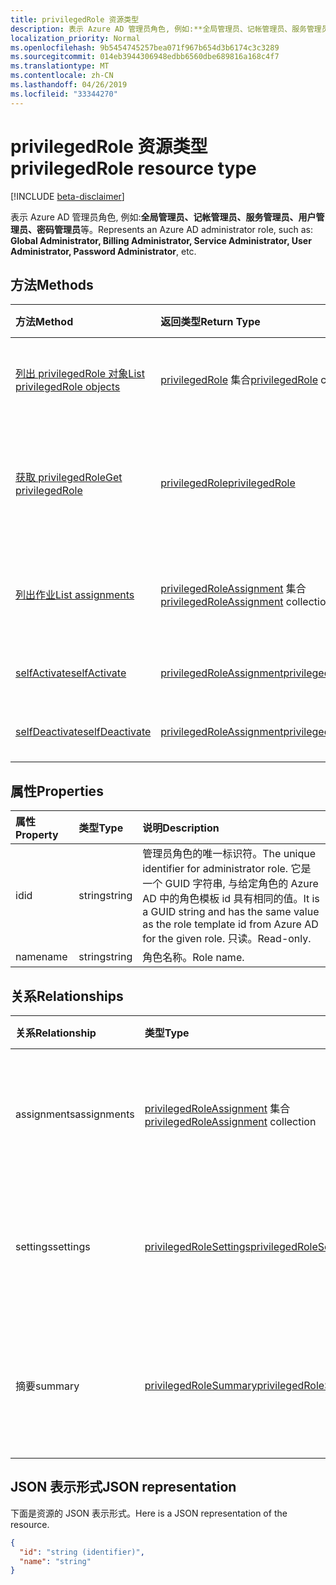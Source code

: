 ```yaml
---
title: privilegedRole 资源类型
description: 表示 Azure AD 管理员角色, 例如:**全局管理员、记帐管理员、服务管理员、用户管理员、密码管理员**等。
localization_priority: Normal
ms.openlocfilehash: 9b5454745257bea071f967b654d3b6174c3c3289
ms.sourcegitcommit: 014eb3944306948edbb6560dbe689816a168c4f7
ms.translationtype: MT
ms.contentlocale: zh-CN
ms.lasthandoff: 04/26/2019
ms.locfileid: "33344270"
---
```

# <a name="privilegedrole-resource-type"></a><span data-ttu-id="c4a3e-103">privilegedRole 资源类型</span><span class="sxs-lookup"><span data-stu-id="c4a3e-103">privilegedRole resource type</span></span>

[!INCLUDE [beta-disclaimer](../../includes/beta-disclaimer.md)]

<span data-ttu-id="c4a3e-104">表示 Azure AD 管理员角色, 例如:**全局管理员、记帐管理员、服务管理员、用户管理员、密码管理员**等。</span><span class="sxs-lookup"><span data-stu-id="c4a3e-104">Represents an Azure AD administrator role, such as: **Global Administrator, Billing Administrator, Service Administrator, User Administrator, Password Administrator**, etc.</span></span>


## <a name="methods"></a><span data-ttu-id="c4a3e-105">方法</span><span class="sxs-lookup"><span data-stu-id="c4a3e-105">Methods</span></span>

| <span data-ttu-id="c4a3e-106">方法</span><span class="sxs-lookup"><span data-stu-id="c4a3e-106">Method</span></span>           | <span data-ttu-id="c4a3e-107">返回类型</span><span class="sxs-lookup"><span data-stu-id="c4a3e-107">Return Type</span></span>    |<span data-ttu-id="c4a3e-108">说明</span><span class="sxs-lookup"><span data-stu-id="c4a3e-108">Description</span></span>|
|:---------------|:--------|:----------|
|[<span data-ttu-id="c4a3e-109">列出 privilegedRole 对象</span><span class="sxs-lookup"><span data-stu-id="c4a3e-109">List privilegedRole objects</span></span>](../api/privilegedrole-list.md) | <span data-ttu-id="c4a3e-110">[privilegedRole](privilegedrole.md) 集合</span><span class="sxs-lookup"><span data-stu-id="c4a3e-110">[privilegedRole](privilegedrole.md) collection</span></span>|<span data-ttu-id="c4a3e-111">获取 privilegedRole 的集合。</span><span class="sxs-lookup"><span data-stu-id="c4a3e-111">Get the collection of privilegedRole.</span></span>|
|[<span data-ttu-id="c4a3e-112">获取 privilegedRole</span><span class="sxs-lookup"><span data-stu-id="c4a3e-112">Get privilegedRole</span></span>](../api/privilegedrole-get.md) | [<span data-ttu-id="c4a3e-113">privilegedRole</span><span class="sxs-lookup"><span data-stu-id="c4a3e-113">privilegedRole</span></span>](privilegedrole.md) |<span data-ttu-id="c4a3e-114">读取 privilegedRole 对象的属性和关系。</span><span class="sxs-lookup"><span data-stu-id="c4a3e-114">Read properties and relationships of privilegedRole object.</span></span>|
|[<span data-ttu-id="c4a3e-115">列出作业</span><span class="sxs-lookup"><span data-stu-id="c4a3e-115">List assignments</span></span>](../api/privilegedrole-list-assignments.md) |<span data-ttu-id="c4a3e-116">[privilegedRoleAssignment](privilegedroleassignment.md) 集合</span><span class="sxs-lookup"><span data-stu-id="c4a3e-116">[privilegedRoleAssignment](privilegedroleassignment.md) collection</span></span>| <span data-ttu-id="c4a3e-117">获取此角色的工作分配对象集合。</span><span class="sxs-lookup"><span data-stu-id="c4a3e-117">Get a assignment object collection for this role.</span></span>|
|[<span data-ttu-id="c4a3e-118">selfActivate</span><span class="sxs-lookup"><span data-stu-id="c4a3e-118">selfActivate</span></span>](../api/privilegedrole-selfactivate.md)|[<span data-ttu-id="c4a3e-119">privilegedRoleAssignment</span><span class="sxs-lookup"><span data-stu-id="c4a3e-119">privilegedRoleAssignment</span></span>](privilegedroleassignment.md)|<span data-ttu-id="c4a3e-120">激活分配的角色。</span><span class="sxs-lookup"><span data-stu-id="c4a3e-120">Activate the assigned role.</span></span>|
|[<span data-ttu-id="c4a3e-121">selfDeactivate</span><span class="sxs-lookup"><span data-stu-id="c4a3e-121">selfDeactivate</span></span>](../api/privilegedrole-selfdeactivate.md)|[<span data-ttu-id="c4a3e-122">privilegedRoleAssignment</span><span class="sxs-lookup"><span data-stu-id="c4a3e-122">privilegedRoleAssignment</span></span>](privilegedroleassignment.md)|<span data-ttu-id="c4a3e-123">停用分配的角色。</span><span class="sxs-lookup"><span data-stu-id="c4a3e-123">Deactivate the assigned role.</span></span>|

## <a name="properties"></a><span data-ttu-id="c4a3e-124">属性</span><span class="sxs-lookup"><span data-stu-id="c4a3e-124">Properties</span></span>
| <span data-ttu-id="c4a3e-125">属性</span><span class="sxs-lookup"><span data-stu-id="c4a3e-125">Property</span></span>     | <span data-ttu-id="c4a3e-126">类型</span><span class="sxs-lookup"><span data-stu-id="c4a3e-126">Type</span></span>   |<span data-ttu-id="c4a3e-127">说明</span><span class="sxs-lookup"><span data-stu-id="c4a3e-127">Description</span></span>|
|:---------------|:--------|:----------|
|<span data-ttu-id="c4a3e-128">id</span><span class="sxs-lookup"><span data-stu-id="c4a3e-128">id</span></span>|<span data-ttu-id="c4a3e-129">string</span><span class="sxs-lookup"><span data-stu-id="c4a3e-129">string</span></span>|<span data-ttu-id="c4a3e-130">管理员角色的唯一标识符。</span><span class="sxs-lookup"><span data-stu-id="c4a3e-130">The unique identifier for administrator role.</span></span> <span data-ttu-id="c4a3e-131">它是一个 GUID 字符串, 与给定角色的 Azure AD 中的角色模板 id 具有相同的值。</span><span class="sxs-lookup"><span data-stu-id="c4a3e-131">It is a GUID string and has the same value as the role template id from Azure AD for the given role.</span></span> <span data-ttu-id="c4a3e-132">只读。</span><span class="sxs-lookup"><span data-stu-id="c4a3e-132">Read-only.</span></span>|
|<span data-ttu-id="c4a3e-133">name</span><span class="sxs-lookup"><span data-stu-id="c4a3e-133">name</span></span>|<span data-ttu-id="c4a3e-134">string</span><span class="sxs-lookup"><span data-stu-id="c4a3e-134">string</span></span>|<span data-ttu-id="c4a3e-135">角色名称。</span><span class="sxs-lookup"><span data-stu-id="c4a3e-135">Role name.</span></span>|

## <a name="relationships"></a><span data-ttu-id="c4a3e-136">关系</span><span class="sxs-lookup"><span data-stu-id="c4a3e-136">Relationships</span></span>
| <span data-ttu-id="c4a3e-137">关系</span><span class="sxs-lookup"><span data-stu-id="c4a3e-137">Relationship</span></span> | <span data-ttu-id="c4a3e-138">类型</span><span class="sxs-lookup"><span data-stu-id="c4a3e-138">Type</span></span>   |<span data-ttu-id="c4a3e-139">说明</span><span class="sxs-lookup"><span data-stu-id="c4a3e-139">Description</span></span>|
|:---------------|:--------|:----------|
|<span data-ttu-id="c4a3e-140">assignments</span><span class="sxs-lookup"><span data-stu-id="c4a3e-140">assignments</span></span>|<span data-ttu-id="c4a3e-141">[privilegedRoleAssignment](privilegedroleassignment.md) 集合</span><span class="sxs-lookup"><span data-stu-id="c4a3e-141">[privilegedRoleAssignment](privilegedroleassignment.md) collection</span></span>| <span data-ttu-id="c4a3e-142">此角色的分配。</span><span class="sxs-lookup"><span data-stu-id="c4a3e-142">The assignments for this role.</span></span> <span data-ttu-id="c4a3e-143">此为只读属性。</span><span class="sxs-lookup"><span data-stu-id="c4a3e-143">Read-only.</span></span> <span data-ttu-id="c4a3e-144">可为 Null。</span><span class="sxs-lookup"><span data-stu-id="c4a3e-144">Nullable.</span></span>|
|<span data-ttu-id="c4a3e-145">settings</span><span class="sxs-lookup"><span data-stu-id="c4a3e-145">settings</span></span>|[<span data-ttu-id="c4a3e-146">privilegedRoleSettings</span><span class="sxs-lookup"><span data-stu-id="c4a3e-146">privilegedRoleSettings</span></span>](privilegedrolesettings.md)| <span data-ttu-id="c4a3e-147">此角色的设置。</span><span class="sxs-lookup"><span data-stu-id="c4a3e-147">The settings for this role.</span></span> <span data-ttu-id="c4a3e-148">此为只读属性。</span><span class="sxs-lookup"><span data-stu-id="c4a3e-148">Read-only.</span></span> <span data-ttu-id="c4a3e-149">可为 Null。</span><span class="sxs-lookup"><span data-stu-id="c4a3e-149">Nullable.</span></span>|
|<span data-ttu-id="c4a3e-150">摘要</span><span class="sxs-lookup"><span data-stu-id="c4a3e-150">summary</span></span>|[<span data-ttu-id="c4a3e-151">privilegedRoleSummary</span><span class="sxs-lookup"><span data-stu-id="c4a3e-151">privilegedRoleSummary</span></span>](privilegedrolesummary.md)| <span data-ttu-id="c4a3e-152">此角色的摘要信息。</span><span class="sxs-lookup"><span data-stu-id="c4a3e-152">The summary information for this role.</span></span> <span data-ttu-id="c4a3e-153">此为只读属性。</span><span class="sxs-lookup"><span data-stu-id="c4a3e-153">Read-only.</span></span> <span data-ttu-id="c4a3e-154">可为 Null。</span><span class="sxs-lookup"><span data-stu-id="c4a3e-154">Nullable.</span></span>|

## <a name="json-representation"></a><span data-ttu-id="c4a3e-155">JSON 表示形式</span><span class="sxs-lookup"><span data-stu-id="c4a3e-155">JSON representation</span></span>

<span data-ttu-id="c4a3e-156">下面是资源的 JSON 表示形式。</span><span class="sxs-lookup"><span data-stu-id="c4a3e-156">Here is a JSON representation of the resource.</span></span>

<!-- {
  "blockType": "resource",
  "optionalProperties": [

  ],
  "keyProperty": "id",
  "baseType":"microsoft.graph.entity",
  "@odata.type": "microsoft.graph.privilegedRole"
}-->

```json
{
  "id": "string (identifier)",
  "name": "string"
}

```

<!-- uuid: 8fcb5dbc-d5aa-4681-8e31-b001d5168d79
2015-10-25 14:57:30 UTC -->
<!--
{
  "type": "#page.annotation",
  "description": "privilegedRole resource",
  "keywords": "",
  "section": "documentation",
  "tocPath": "",
  "suppressions": []
}
-->
